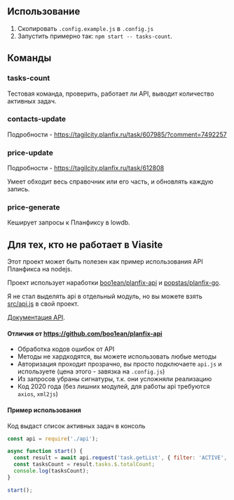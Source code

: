 ## Использование
1. Скопировать `.config.example.js` в `.config.js`
2. Запустить примерно так: `npm start -- tasks-count`.

## Команды

### tasks-count
Тестовая команда, проверить, работает ли API, выводит количество активных задач.

### contacts-update
Подробности - https://tagilcity.planfix.ru/task/607985/?comment=7492257

### price-update
Подробности - https://tagilcity.planfix.ru/task/612808

Умеет обходит весь справочник или его часть, и обновлять каждую запись.

### price-generate
Кеширует запросы к Планфиксу в lowdb.

## Для тех, кто не работает в Viasite
Этот проект может быть полезен как пример использования API Планфикса на nodejs.

Проект использует наработки [boo1ean/planfix-api](https://github.com/boo1ean/planfix-api) и [popstas/planfix-go](https://github.com/popstas/planfix-go).

Я не стал выделять api в отдельный модуль, но вы можете взять [src/api.js](src/api.js) в свой проект.

[Документация API](https://planfix.ru/docs/Список_функций).

#### Отличия от https://github.com/boo1ean/planfix-api
- Обработка кодов ошибок от API
- Методы не хардкодятся, вы можете использовать любые методы
- Авторизация проходит прозрачно, вы просто подключаете `api.js` и используете (цена этого - завязка на `.config.js`)
- Из запросов убраны сигнатуры, т.к. они усложняли реализацию
- Код 2020 года (без лишних модулей, для работы api требуются `axios`, `xml2js`)

#### Пример использования
Код выдаст список активных задач в консоль
``` js
const api = require('./api');

async function start() {
  const result = await api.request('task.getList', { filter: 'ACTIVE', pageCurrent: 0 });
  const tasksCount = result.tasks.$.totalCount;
  console.log(tasksCount);
}

start();
```
